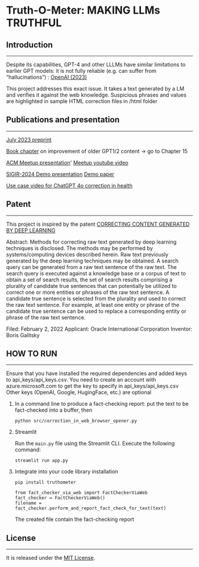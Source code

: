 # Truth-O-Meter: MAKING LLMs TRUTHFUL

## Introduction
------------

Despite its capabilities, GPT-4 and other LLLMs have similar limitations to earlier GPT models: it is not fully reliable (e.g. can suffer from “hallucinations”) : [OpenAI (2023)](https://cdn.openai.com/papers/gpt-4.pdf)

This project addresses this exact issue. It takes a text generated by a LM and verifies it against the web knowledge. Suspicious phrases and values are highlighted in sample HTML correction files in /html folder 

## Publications and presentation
------------
[July 2023 preprint](https://www.preprints.org/manuscript/202307.1723/v1)

[Book chapter](https://www.amazon.com/Artificial-Intelligence-Healthcare-Applications-Management-ebook/dp/B09QGJTPXZ) on improvement of older GPT1/2 content -> go to Chapter 15

[ACM Meetup presentation](https://1drv.ms/b/s!AlZzGY7TCKACjh46fyCSNCNwdRWW?e=XQh90c)'
[Meetup youtube video](https://www.youtube.com/watch?v=le65Q_w86f8&t=3293s)

[SIGIR-2024 Demo presentation](https://1drv.ms/b/s!AlZzGY7TCKACrxazbG6MDMY81W8A?e=hH3kPu)
[Demo paper](https://dl.acm.org/doi/abs/10.1145/3626772.3657679)

[Use case video for ChatGPT 4o correction in health](https://1drv.ms/v/s!AlZzGY7TCKACrjcGrfQKAVRGT84L?e=mNmoBD)


## Patent
------------
This project is inspired by the patent 
[CORRECTING CONTENT GENERATED BY DEEP LEARNING](https://patents.justia.com/patent/20220284174)

Abstract: Methods for correcting raw text generated by deep learning techniques is disclosed. The methods may be performed by systems/computing devices described herein. Raw text previously generated by the deep learning techniques may be obtained. A search query can be generated from a raw text sentence of the raw text. The search query is executed against a knowledge base or a corpus of text to obtain a set of search results, the set of search results comprising a plurality of candidate true sentences that can potentially be utilized to correct one or more entities or phrases of the raw text sentence. A candidate true sentence is selected from the plurality and used to correct the raw text sentence. For example, at least one entity or phrase of the candidate true sentence can be used to replace a corresponding entity or phrase of the raw text sentence.

Filed: February 2, 2022
Applicant: Oracle International Corporation
Inventor: Boris Galitsky

## HOW TO RUN
------------

Ensure that you have installed the required dependencies and added keys to api_keys/api_keys.csv.
You need to create an account with azure.microsoft.com to get the key to specify in api_keys/api_keys.csv
Other keys (OpenAI, Google, HugingFace, etc.) are optional


1) In a command line to produce a fact-checking report: put the text to be fact-checked into a buffer, then
   ```
   python src/correction_in_web_browser_opener.py
   ```

2) Streamlit 

   Run the `main.py` file using the Streamlit CLI. Execute the following command:
   ```
   streamlit run app.py
   ```
3) Integrate into your code
   library installation
   ```
   pip install truthometer
   ```
   ```
   from fact_checker_via_web import FactCheckerViaWeb
   fact_checker = FactCheckerViaWeb()
   filename = fact_checker.perform_and_report_fact_check_for_text(text)
   ```
   The created file contain the fact-checking report

## License
-------
It is released under the [MIT License](https://opensource.org/licenses/MIT).
